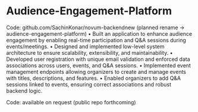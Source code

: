 # Audience-Engagement-Platform
Code: github.com/SachinKonar/novum-backendnew  (planned rename → audience-engagement-platform)
• Built an application to enhance audience engagement by enabling real-time participation and Q&A sessions during events/meetings.
• Designed and implemented low-level system architecture to ensure scalability, extensibility, and maintainability.
• Developed user registration with unique email validation and enforced data associations across users, events, and Q&A sessions.
• Implemented event management endpoints allowing organizers to create and manage events with titles, descriptions, and features.
• Enabled organizers to add Q&A sessions linked to events, ensuring correct associations and robust backend logic.

Code: available on request (public repo forthcoming)
